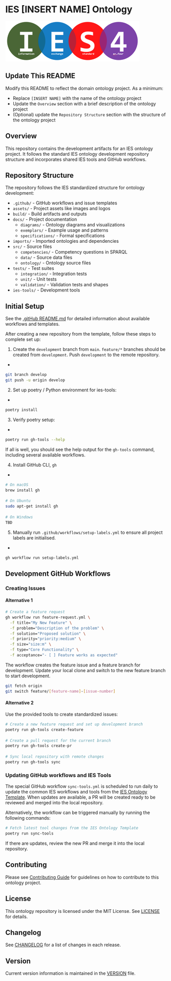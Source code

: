# IES [INSERT NAME] Ontology

![IES Logo](assets/images/ies-logo.png)

## Update This README
Modify this README to reflect the domain ontology project. As a minimum:

  - Replace `[INSERT NAME]` with the name of the ontology project
  - Update the `Overview` section with a brief description of the ontology project
  - (Optional) update the `Repository Structure` section with the structure of the ontology project

## Overview
This repository contains the development artifacts for an IES ontology project. It follows the standard IES ontology development repository structure and incorporates shared IES tools and GitHub workflows.

## Repository Structure
The repository follows the IES standardized structure for ontology development:

* `.github/` - GitHub workflows and issue templates
* `assets/` - Project assets like images and logos
* `build/` - Build artifacts and outputs
* `docs/` - Project documentation
  * `diagrams/` - Ontology diagrams and visualizations
  * `exemplars/` - Example usage and patterns
  * `specifications/` - Formal specifications
* `imports/` - Imported ontologies and dependencies
* `src/` - Source files
  * `competencies/` - Competency questions in SPARQL
  * `data/` - Source data files
  * `ontology/` - Ontology source files
* `tests/` - Test suites
  * `integration/` - Integration tests
  * `unit/` - Unit tests
  * `validation/` - Validation tests and shapes
* `ies-tools/` - Development tools

## Initial Setup
See the [.gitHub README.md](.github/README.md) for detailed information about available workflows and templates.

After creating a new repository from the template, follow these steps to complete set up:

1. Create the `development` branch from `main`. `feature/*` branches should be created from `development`. Push `development` to the remote repository.
+
```bash
git branch develop
git push -u origin develop
```

2. Set up poetry / Python environment for ies-tools:
+
```bash
poetry install
```
3. Verify poetry setup:
+
```bash
poetry run gh-tools --help
```
If all is well, you should see the help output for the `gh-tools` command, including several available workflows.

4. Install GitHub CLI, `gh`
+
```bash
# On macOS
brew install gh

# On Ubuntu
sudo apt-get install gh

# On Windows
TBD
```

5. Manually run  `.github/workflows/setup-labels.yml` to ensure all project labels are initialised.
+
```bash
gh workflow run setup-labels.yml
```

## Development GitHub Workflows

### Creating Issues

#### Alternative 1
```bash
# Create a feature request
gh workflow run feature-request.yml \
  -f title="My New Feature" \
  -f problem="Description of the problem" \
  -f solution="Proposed solution" \
  -f priority="priority:medium" \
  -f size="size:m" \
  -f type="Core Functionality" \
  -f acceptance="- [ ] Feature works as expected"
```
The workflow creates the feature issue and a feature branch for development. Update your local clone and switch to the new feature branch to start development.
```bash
git fetch origin
git switch feature/[feature-name]-[issue-number]
```

#### Alternative 2
Use the provided tools to create standardized issues:

```bash
# Create a new feature request and set up development branch
poetry run gh-tools create-feature

# Create a pull request for the current branch
poetry run gh-tools create-pr

# Sync local repository with remote changes
poetry run gh-tools sync
```

### Updating GitHub workflows and IES Tools
The special GitHub workflow `sync-tools.yml` is scheduled to run daily to update the common IES workflows and tools from the [IES Ontology Template](https://github.com/Acme-Ontologies/ies-ontology-template).
When updates are available, a PR will be created ready to be reviewed and merged into the local repository.

Alternatively, the workflow can be triggered manually by running the following commands:

```bash
# Fetch latest tool changes from the IES Ontology Template
poetry run sync-tools
```

If there are updates, review the new PR and merge it into the local repository.

## Contributing
Please see [Contributing Guide](docs/CONTRIBUTING) for guidelines on how to contribute to this ontology project.

## License
This ontology repository is licensed under the MIT License. See [LICENSE](LICENSE) for details.

## Changelog
See [CHANGELOG](CHANGELOG) for a list of changes in each release.

## Version
Current version information is maintained in the [VERSION](VERSION) file.
